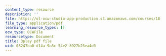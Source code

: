 ```yaml
---
content_type: resource
description: ''
file: https://ol-ocw-studio-app-production.s3.amazonaws.com/courses/18-01sc-single-variable-calculus-fall-2010/08247ba0d14a9a8c54e28927b23ea4d0_Q9iJWDFUspU.pdf
file_type: application/pdf
learning_resource_types: []
ocw_type: OCWFile
resourcetype: Document
title: 3play pdf file
uid: 08247ba0-d14a-9a8c-54e2-8927b23ea4d0
---
```


